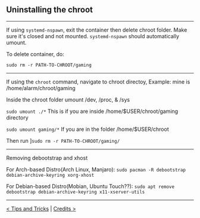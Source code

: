 ## Uninstalling the chroot

--------

If using `systemd-nspawn`, exit the container then delete chroot folder. Make sure it's closed and not mounted. `systemd-nspawn` should automatically umount.

To delete container, do:

```
sudo rm -r PATH-TO-CHROOT/gaming
``` 

-----

If using the `chroot` command, navigate to chroot directoy, Example: mine is /home/alarm/chroot/gaming

Inside the chroot folder umount /dev, /proc, & /sys

`sudo umount ./*`  This is if you are inside /home/$USER/chroot/gaming directory

`sudo umount gaming/*`  If you are in the folder /home/$USER/chroot 

Then run ]`sudo rm -r PATH-TO-CHROOT/gaming/`

------

Removing debootstrap and xhost

For Arch-based Distro(Arch Linux, Manjaro): `sudo pacman -R debootstrap debian-archive-keyring xorg-xhost`

For Debian-based Distro(Mobian, Ubuntu Touch??): `sudo apt remove debootstrap debian-archive-keyring x11-xserver-utils`

---------

[< Tips and Tricks](tips.md) | [Credits >](credits.md)


